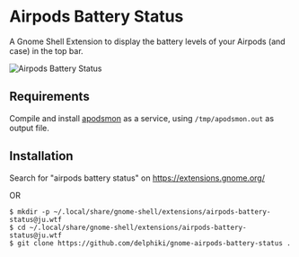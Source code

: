 # Airpods Battery Status

A Gnome Shell Extension to display the battery levels of your Airpods (and case) in the top bar.

![Airpods Battery Status](https://github.com/delphiki/gnome-airpods-battery-status/raw/main/screenshot.png)

## Requirements

Compile and install [apodsmon](https://github.com/slp/apodsmon) as a service, using `/tmp/apodsmon.out` as output file.

## Installation

Search for "airpods battery status" on https://extensions.gnome.org/

OR 

```shell
$ mkdir -p ~/.local/share/gnome-shell/extensions/airpods-battery-status@ju.wtf
$ cd ~/.local/share/gnome-shell/extensions/airpods-battery-status@ju.wtf
$ git clone https://github.com/delphiki/gnome-airpods-battery-status .
```
